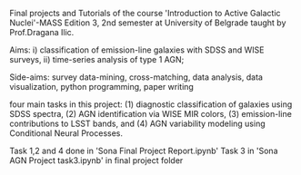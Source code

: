 Final projects and Tutorials of the course 'Introduction to Active Galactic Nuclei'-MASS Edition 3, 2nd semester at University of Belgrade taught by Prof.Dragana Ilic.

Aims: i) classification of emission-line galaxies with SDSS and WISE surveys, ii) time-series
analysis of type 1 AGN;

Side-aims: survey data-mining, cross-matching, data analysis, data visualization, python
programming, paper writing

four main tasks in this project:
(1) diagnostic classification of galaxies using SDSS spectra, 
(2) AGN identification via WISE MIR colors, 
(3) emission-line contributions to LSST bands, and 
(4) AGN variability modeling using Conditional Neural Processes.

Task 1,2 and 4 done in 'Sona Final Project Report.ipynb'
Task 3 in 'Sona AGN Project task3.ipynb' in final project folder

